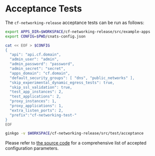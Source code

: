 # Acceptance Tests

The `cf-networking-release` acceptance tests can be run as follows:

```bash
export APPS_DIR=$WORKSPACE/cf-networking-release/src/example-apps
export CONFIG=$PWD/cnats-config.json

cat << EOF > $CONFIG
{
  "api": "api.cf.domain",
  "admin_user": "admin",
  "admin_password": "password",
  "admin_secret": "secret",
  "apps_domain": "cf.domain",
  "default_security_groups": [ "dns", "public_networks" ],
  "skip_experimental_dynamic_egress_tests": true,
  "skip_ssl_validation": true,
  "test_app_instances": 2,
  "test_applications": 2,
  "proxy_instances": 1,
  "proxy_applications": 1,
  "extra_listen_ports": 2,
  "prefix":"cf-networking-test-"
}
EOF

ginkgo -v $WORKSPACE/cf-networking-release/src/test/acceptance

```

Please refer to [the source code](https://github.com/cloudfoundry/cf-networking-release/blob/develop/src/cf-pusher/config/config.go) for a comprehensive list of accepted configuration parameters.
